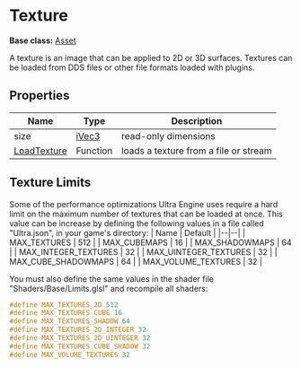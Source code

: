 # Texture

**Base class:** [Asset](Asset.md)

A texture is an image that can be applied to 2D or 3D surfaces. Textures can be loaded from DDS files or other file formats loaded with plugins.

## Properties

| Name | Type | Description |
| --- | --- | --- |
| size | [iVec3](iVec3.md) | read-only dimensions |
| [LoadTexture](LoadTexture.md) | Function | loads a texture from a file or stream |

## Texture Limits

Some of the performance optimizations Ultra Engine uses require a hard limit on the maximum number of textures that can be loaded at once. This value can be increase by defining the following values in a file called "Ultra.json", in your game's directory:
| Name | Default |
|--|--|
| MAX_TEXTURES | 512 |
| MAX_CUBEMAPS | 16 |
| MAX_SHADOWMAPS | 64 |
| MAX_INTEGER_TEXTURES | 32 |
| MAX_UINTEGER_TEXTURES | 32 |
| MAX_CUBE_SHADOWMAPS | 64 |
| MAX_VOLUME_TEXTURES | 32 |

You must also define the same values in the shader file "Shaders/Base/Limits.glsl" and recompile all shaders:

```c++
#define MAX_TEXTURES_2D 512
#define MAX_TEXTURES_CUBE 16
#define MAX_TEXTURES_SHADOW 64
#define MAX_TEXTURES_2D_INTEGER 32
#define MAX_TEXTURES_2D_UINTEGER 32
#define MAX_TEXTURES_CUBE_SHADOW 32
#define MAX_VOLUME_TEXTURES 32
```

